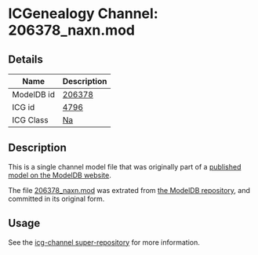 # ICGenealogy Channel: 206378\_naxn.mod

## Details

Name | Description
---- | -----------
ModelDB id | [206378](http://senselab.med.yale.edu/ModelDB/ShowModel.cshtml?model=206378)
ICG id | [4796](http://icg.neurotheory.ox.ac.uk/channels/2/4796)
ICG Class | [Na](http://icg.neurotheory.ox.ac.uk/channels/2)

## Description

This is a single channel model file that was originally part of a [published model on the ModelDB website](http://senselab.med.yale.edu/mModelDB/ShowModel.cshtml?model=206378).

The file [206378\_naxn.mod](206378_naxn.mod) was extrated from [the ModelDB repository](http://senselab.med.yale.edu/ModelDB/ShowModel.cshtml?model=206378), and committed in its original form.

## Usage

See the [icg-channel super-repository](https://github.com/icgenealogy/icg-channels) for more information.